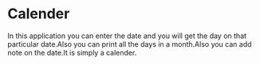 # Calender
In this application you can enter the date and you will get the day on that particular date.Also you can print all the days in a month.Also you can add note on the date.It is simply a calender.
